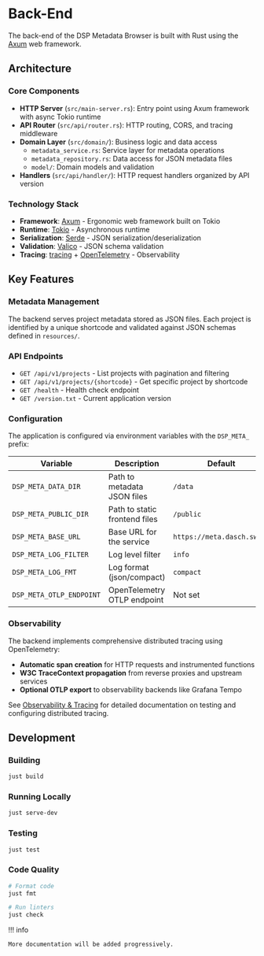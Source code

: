 # Back-End

The back-end of the DSP Metadata Browser is built with Rust using the [Axum](https://github.com/tokio-rs/axum) web framework.

## Architecture

### Core Components

- **HTTP Server** (`src/main-server.rs`): Entry point using Axum framework with async Tokio runtime
- **API Router** (`src/api/router.rs`): HTTP routing, CORS, and tracing middleware
- **Domain Layer** (`src/domain/`): Business logic and data access
    - `metadata_service.rs`: Service layer for metadata operations
    - `metadata_repository.rs`: Data access for JSON metadata files
    - `model/`: Domain models and validation
- **Handlers** (`src/api/handler/`): HTTP request handlers organized by API version

### Technology Stack

- **Framework**: [Axum](https://docs.rs/axum/) - Ergonomic web framework built on Tokio
- **Runtime**: [Tokio](https://tokio.rs/) - Asynchronous runtime
- **Serialization**: [Serde](https://serde.rs/) - JSON serialization/deserialization
- **Validation**: [Valico](https://docs.rs/valico/) - JSON schema validation
- **Tracing**: [tracing](https://docs.rs/tracing/) + [OpenTelemetry](https://opentelemetry.io/) - Observability

## Key Features

### Metadata Management

The backend serves project metadata stored as JSON files. Each project is identified by a unique shortcode and
validated against JSON schemas defined in `resources/`.

### API Endpoints

- `GET /api/v1/projects` - List projects with pagination and filtering
- `GET /api/v1/projects/{shortcode}` - Get specific project by shortcode
- `GET /health` - Health check endpoint
- `GET /version.txt` - Current application version

### Configuration

The application is configured via environment variables with the `DSP_META_` prefix:

| Variable | Description | Default |
|----------|-------------|---------|
| `DSP_META_DATA_DIR` | Path to metadata JSON files | `/data` |
| `DSP_META_PUBLIC_DIR` | Path to static frontend files | `/public` |
| `DSP_META_BASE_URL` | Base URL for the service | `https://meta.dasch.swiss` |
| `DSP_META_LOG_FILTER` | Log level filter | `info` |
| `DSP_META_LOG_FMT` | Log format (json/compact) | `compact` |
| `DSP_META_OTLP_ENDPOINT` | OpenTelemetry OTLP endpoint | Not set |

### Observability

The backend implements comprehensive distributed tracing using OpenTelemetry:

- **Automatic span creation** for HTTP requests and instrumented functions
- **W3C TraceContext propagation** from reverse proxies and upstream services
- **Optional OTLP export** to observability backends like Grafana Tempo

See [Observability & Tracing](observability.md) for detailed documentation on testing and configuring distributed tracing.

## Development

### Building

```bash
just build
```

### Running Locally

```bash
just serve-dev
```

### Testing

```bash
just test
```

### Code Quality

```bash
# Format code
just fmt

# Run linters
just check
```

!!! info

    More documentation will be added progressively.
